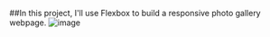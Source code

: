 ##In this project, I'll use Flexbox to build a responsive photo gallery webpage.
![image](https://github.com/TarekGawish1/photo-garlary-project/assets/165809936/71dbbc04-43ee-481e-bf93-5e319d2744ad)
